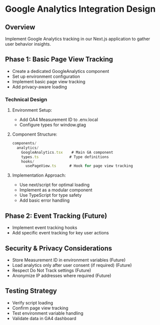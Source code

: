 # Google Analytics Integration Design

## Overview
Implement Google Analytics tracking in our Next.js application to gather user behavior insights.

## Phase 1: Basic Page View Tracking
- Create a dedicated GoogleAnalytics component
- Set up environment configuration
- Implement basic page view tracking
- Add privacy-aware loading

### Technical Design
1. Environment Setup:
   - Add GA4 Measurement ID to .env.local
   - Configure types for window.gtag

2. Component Structure:
   ```typescript
   components/
     analytics/
       GoogleAnalytics.tsx    # Main GA component
       types.ts              # Type definitions
       hooks/
         usePageView.ts      # Hook for page view tracking
   ```

3. Implementation Approach:
   - Use next/script for optimal loading
   - Implement as a modular component
   - Use TypeScript for type safety
   - Add basic error handling

## Phase 2: Event Tracking (Future)
- Implement event tracking hooks
- Add specific event tracking for key user actions

## Security & Privacy Considerations
- Store Measurement ID in environment variables (Future)
- Load analytics only after user consent (if required) (Future)
- Respect Do Not Track settings (Future)
- Anonymize IP addresses where required (Future)

## Testing Strategy
- Verify script loading
- Confirm page view tracking
- Test environment variable handling
- Validate data in GA4 dashboard
